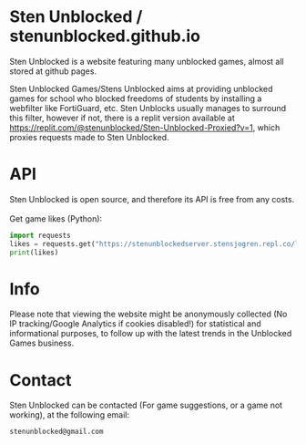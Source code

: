 # Sten Unblocked / stenunblocked.github.io
Sten Unblocked is a website featuring many unblocked games, almost all stored at github pages.

Sten Unblocked Games/Stens Unblocked aims at providing unblocked games for school who blocked freedoms of students by installing a webfilter like FortiGuard, etc. Sten Unblocks usually manages to surround this filter, however if not, there is a replit version available at https://replit.com/@stenunblocked/Sten-Unblocked-Proxied?v=1, which proxies requests made to Sten Unblocked.

# API
Sten Unblocked is open source, and therefore its API is free from any costs.
<br><br>
Get game likes (Python):
```py
import requests
likes = requests.get("https://stenunblockedserver.stensjogren.repl.co/like?game=all")
print(likes)
```

# Info
Please note that viewing the website might be anonymously collected (No IP tracking/Google Analytics if cookies disabled!) for statistical and informational purposes, to follow up with the latest trends in the Unblocked Games business.

# Contact
Sten Unblocked can be contacted (For game suggestions, or a game not working), at the following email:
```
stenunblocked@gmail.com
```
